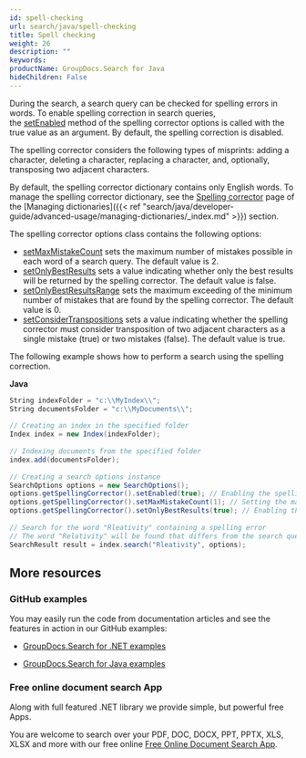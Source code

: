 ```yaml
---
id: spell-checking
url: search/java/spell-checking
title: Spell checking
weight: 26
description: ""
keywords: 
productName: GroupDocs.Search for Java
hideChildren: False
---
```

During the search, a search query can be checked for spelling errors in words. To enable spelling correction in search queries, the [setEnabled](https://apireference.groupdocs.com/search/java/com.groupdocs.search.options/SpellingCorrectorOptions#setEnabled(boolean)) method of the spelling corrector options is called with the true value as an argument. By default, the spelling correction is disabled.

The spelling corrector considers the following types of misprints: adding a character, deleting a character, replacing a character, and, optionally, transposing two adjacent characters.

By default, the spelling corrector dictionary contains only English words. To manage the spelling corrector dictionary, see the [Spelling corrector](Spelling%2Bcorrector.html) page of the [Managing dictionaries]({{< ref "search/java/developer-guide/advanced-usage/managing-dictionaries/_index.md" >}}) section.

The spelling corrector options class contains the following options:

*   [setMaxMistakeCount](https://apireference.groupdocs.com/search/java/com.groupdocs.search.options/SpellingCorrectorOptions#setMaxMistakeCount(int)) sets the maximum number of mistakes possible in each word of a search query. The default value is 2.
*   [setOnlyBestResults](https://apireference.groupdocs.com/search/java/com.groupdocs.search.options/SpellingCorrectorOptions#setOnlyBestResults(boolean)) sets a value indicating whether only the best results will be returned by the spelling corrector. The default value is false.
*   [setOnlyBestResultsRange](https://apireference.groupdocs.com/search/java/com.groupdocs.search.options/SpellingCorrectorOptions#setOnlyBestResultsRange(byte)) sets the maximum exceeding of the minimum number of mistakes that are found by the spelling corrector. The default value is 0.
*   [setConsiderTranspositions](https://apireference.groupdocs.com/search/java/com.groupdocs.search.options/SpellingCorrectorOptions#setConsiderTranspositions(boolean)) sets a value indicating whether the spelling corrector must consider transposition of two adjacent characters as a single mistake (true) or two mistakes (false). The default value is true.

The following example shows how to perform a search using the spelling correction.

**Java**

```csharp
String indexFolder = "c:\\MyIndex\\";
String documentsFolder = "c:\\MyDocuments\\";
 
// Creating an index in the specified folder
Index index = new Index(indexFolder);
 
// Indexing documents from the specified folder
index.add(documentsFolder);
 
// Creating a search options instance
SearchOptions options = new SearchOptions();
options.getSpellingCorrector().setEnabled(true); // Enabling the spelling correction
options.getSpellingCorrector().setMaxMistakeCount(1); // Setting the maximum number of mistakes
options.getSpellingCorrector().setOnlyBestResults(true); // Enabling the option for only the best results of the spelling correction
 
// Search for the word "Rleativity" containing a spelling error
// The word "Relativity" will be found that differs from the search query in two transposed letters
SearchResult result = index.search("Rleativity", options);
```

## More resources

### GitHub examples

You may easily run the code from documentation articles and see the features in action in our GitHub examples:

*   [GroupDocs.Search for .NET examples](https://github.com/groupdocs-search/GroupDocs.Search-for-.NET)
    
*   [GroupDocs.Search for Java examples](https://github.com/groupdocs-search/GroupDocs.Search-for-Java)
    

### Free online document search App

Along with full featured .NET library we provide simple, but powerful free Apps.

You are welcome to search over your PDF, DOC, DOCX, PPT, PPTX, XLS, XLSX and more with our free online [Free Online Document Search App](https://products.groupdocs.app/search).
